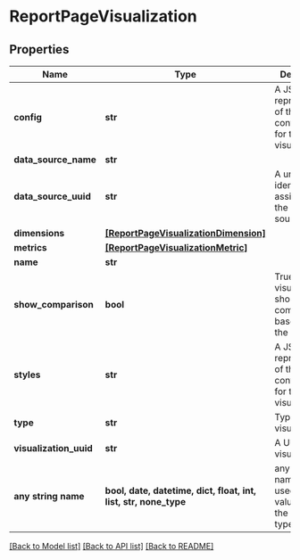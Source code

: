 # ReportPageVisualization


## Properties
Name | Type | Description | Notes
------------ | ------------- | ------------- | -------------
**config** | **str** | A JSON representation of the configuration for this visualization | [optional] 
**data_source_name** | **str** |  | [optional] 
**data_source_uuid** | **str** | A unique identifier assigned to the data source. | [optional] 
**dimensions** | [**[ReportPageVisualizationDimension]**](ReportPageVisualizationDimension.md) |  | [optional] 
**metrics** | [**[ReportPageVisualizationMetric]**](ReportPageVisualizationMetric.md) |  | [optional] 
**name** | **str** |  | [optional] 
**show_comparison** | **bool** | True if the visualization should show a comparison based upon the date range | [optional] 
**styles** | **str** | A JSON representation of the style configuration for this visualization | [optional] 
**type** | **str** | Type of visualization | [optional] 
**visualization_uuid** | **str** | A UUID for the visualization | [optional] 
**any string name** | **bool, date, datetime, dict, float, int, list, str, none_type** | any string name can be used but the value must be the correct type | [optional]

[[Back to Model list]](../README.md#documentation-for-models) [[Back to API list]](../README.md#documentation-for-api-endpoints) [[Back to README]](../README.md)


